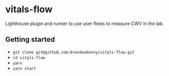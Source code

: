 # vitals-flow

Lighthouse plugin and runner to use user flows to measure CWV in the lab.

## Getting started

- `git clone git@github.com:brendankenny/vitals-flow.git`
- `cd vitals-flow`
- `yarn`
- `yarn start`
